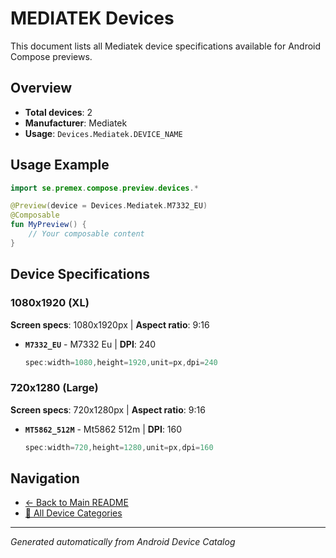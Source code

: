 # MEDIATEK Devices

This document lists all Mediatek device specifications available for Android Compose previews.

## Overview

- **Total devices**: 2
- **Manufacturer**: Mediatek
- **Usage**: `Devices.Mediatek.DEVICE_NAME`

## Usage Example

```kotlin
import se.premex.compose.preview.devices.*

@Preview(device = Devices.Mediatek.M7332_EU)
@Composable
fun MyPreview() {
    // Your composable content
}
```

## Device Specifications

### 1080x1920 (XL)

**Screen specs**: 1080x1920px | **Aspect ratio**: 9:16

- **`M7332_EU`** - M7332 Eu | **DPI**: 240
  ```kotlin
  spec:width=1080,height=1920,unit=px,dpi=240
  ```

### 720x1280 (Large)

**Screen specs**: 720x1280px | **Aspect ratio**: 9:16

- **`MT5862_512M`** - Mt5862 512m | **DPI**: 160
  ```kotlin
  spec:width=720,height=1280,unit=px,dpi=160
  ```

## Navigation

- [← Back to Main README](../../README.md)
- [📱 All Device Categories](../README.md)

---
*Generated automatically from Android Device Catalog*
